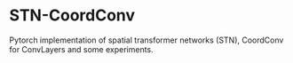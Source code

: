 # STN-CoordConv
Pytorch implementation of spatial transformer networks (STN), CoordConv for ConvLayers and some experiments.
